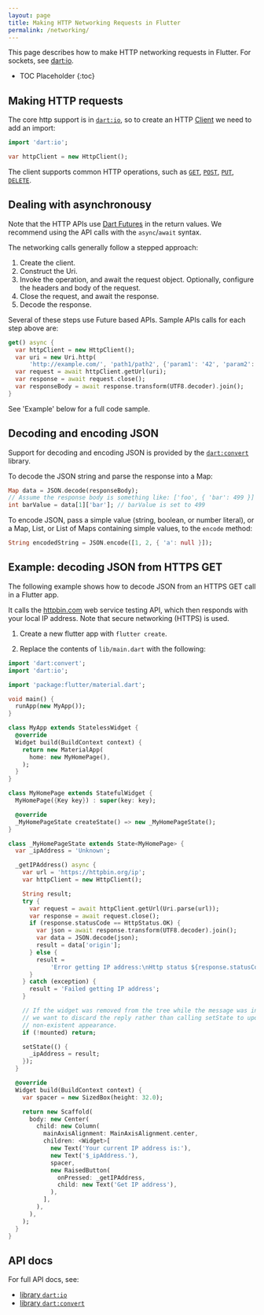 ```yaml
---
layout: page
title: Making HTTP Networking Requests in Flutter
permalink: /networking/
---
```


This page describes how to make HTTP networking requests in Flutter. For
sockets, see [dart:io][dartio].

* TOC Placeholder
{:toc}

## Making HTTP requests

The core http support is in [`dart:io`][dartio], so to create an HTTP [Client][client]
we need to add an import:
<!-- skip -->
```dart
import 'dart:io';

var httpClient = new HttpClient();
```

The client supports common HTTP operations, such as [`GET`][get],
[`POST`][post], [`PUT`][put], [`DELETE`][delete].  

## Dealing with asynchronousy

Note that the HTTP APIs use [Dart
Futures](https://www.dartlang.org/tutorials/language/futures) in the return
values. We recommend using the API calls with the `async`/`await` syntax.

The networking calls generally follow a stepped approach:

1. Create the client.
2. Construct the Uri.
3. Invoke the operation, and await the request object. Optionally, configure the
   headers and body of the request.
4. Close the request, and await the response.
5. Decode the response.

Several of these steps use Future based APIs. Sample APIs calls for each step
above are:

<!-- skip -->
```dart
get() async {
  var httpClient = new HttpClient();
  var uri = new Uri.http(
      'http://example.com/', 'path1/path2', {'param1': '42', 'param2': 'foo'});
  var request = await httpClient.getUrl(uri);
  var response = await request.close();
  var responseBody = await response.transform(UTF8.decoder).join();
}
```

See 'Example' below for a full code sample.

## Decoding and encoding JSON

Support for decoding and encoding JSON is provided by the [`dart:convert`](https://docs.flutter.io/flutter/dart-convert/dart-convert-library.html) library.

To decode the JSON string and parse the response into a Map:

<!-- skip -->
```dart
Map data = JSON.decode(responseBody);
// Assume the response body is something like: ['foo', { 'bar': 499 }]
int barValue = data[1]['bar']; // barValue is set to 499
```

To encode JSON, pass a simple value (string, boolean, or number literal), or a
Map, List, or List of Maps containing simple values, to the `encode` method:

<!-- skip -->
```dart
String encodedString = JSON.encode([1, 2, { 'a': null }]);
```

## Example: decoding JSON from HTTPS GET

The following example shows how to decode JSON from an HTTPS GET call in a Flutter app.

It calls the [httpbin.com](https://httpbin.com) web service testing API,
which then responds with your local IP address. Note that secure
networking (HTTPS) is used.

1. Create a new flutter app with `flutter create`.

1. Replace the contents of `lib/main.dart` with the following:

```dart
import 'dart:convert';
import 'dart:io';

import 'package:flutter/material.dart';

void main() {
  runApp(new MyApp());
}

class MyApp extends StatelessWidget {
  @override
  Widget build(BuildContext context) {
    return new MaterialApp(
      home: new MyHomePage(),
    );
  }
}

class MyHomePage extends StatefulWidget {
  MyHomePage({Key key}) : super(key: key);

  @override
  _MyHomePageState createState() => new _MyHomePageState();
}

class _MyHomePageState extends State<MyHomePage> {
  var _ipAddress = 'Unknown';

  _getIPAddress() async {
    var url = 'https://httpbin.org/ip';
    var httpClient = new HttpClient();

    String result;
    try {
      var request = await httpClient.getUrl(Uri.parse(url));
      var response = await request.close();
      if (response.statusCode == HttpStatus.OK) {
        var json = await response.transform(UTF8.decoder).join();
        var data = JSON.decode(json);
        result = data['origin'];
      } else {
        result =
            'Error getting IP address:\nHttp status ${response.statusCode}';
      }
    } catch (exception) {
      result = 'Failed getting IP address';
    }

    // If the widget was removed from the tree while the message was in flight,
    // we want to discard the reply rather than calling setState to update our
    // non-existent appearance.
    if (!mounted) return;

    setState(() {
      _ipAddress = result;
    });
  }

  @override
  Widget build(BuildContext context) {
    var spacer = new SizedBox(height: 32.0);

    return new Scaffold(
      body: new Center(
        child: new Column(
          mainAxisAlignment: MainAxisAlignment.center,
          children: <Widget>[
            new Text('Your current IP address is:'),
            new Text('$_ipAddress.'),
            spacer,
            new RaisedButton(
              onPressed: _getIPAddress,
              child: new Text('Get IP address'),
            ),
          ],
        ),
      ),
    );
  }
}
```

## API docs

For full API docs, see:

  * [library `dart:io`][dartio]
  * [library `dart:convert`][convert]

[dartio]:     https://docs.flutter.io/flutter/dart-io/dart-io-library.html
[convert]:    https://docs.flutter.io/flutter/dart-convert/dart-convert-library.html
[client]:     https://docs.flutter.io/flutter/dart-io/HttpClient-class.html
[get]:        https://docs.flutter.io/flutter/dart-io/HttpClient/getUrl.html
[post]:       https://docs.flutter.io/flutter/dart-io/HttpClient/postUrl.html
[put]:        https://docs.flutter.io/flutter/dart-io/HttpClient/putUrl.html
[delete]:     https://docs.flutter.io/flutter/dart-io/HttpClient/deleteUrl.html
